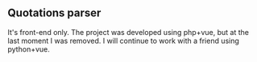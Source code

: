 ## Quotations parser

It's front-end only.
The project was developed using php+vue, but at the last moment I was removed. I will continue to work with a friend using python+vue.
